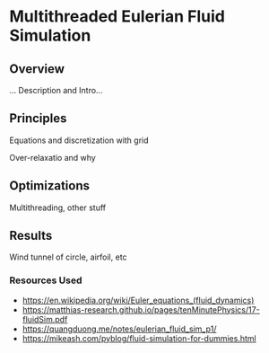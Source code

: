 # Multithreaded Eulerian Fluid Simulation

## Overview
... Description and Intro...

## Principles
Equations and discretization with grid

Over-relaxatio and why

## Optimizations
Multithreading, other stuff


## Results
Wind tunnel of circle, airfoil, etc

### Resources Used
- https://en.wikipedia.org/wiki/Euler_equations_(fluid_dynamics)
- https://matthias-research.github.io/pages/tenMinutePhysics/17-fluidSim.pdf
- https://quangduong.me/notes/eulerian_fluid_sim_p1/
- https://mikeash.com/pyblog/fluid-simulation-for-dummies.html

